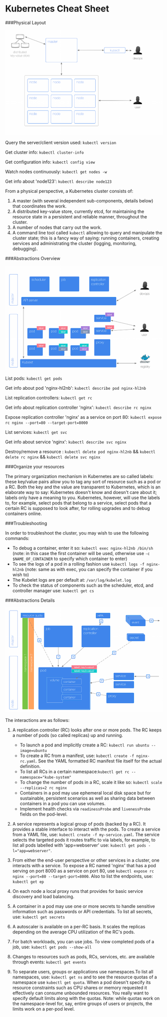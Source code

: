 # Kubernetes Cheat Sheet

###Physical Layout

![](assets/k8s-cheatsheet-physical-layout.png)

Query the server/client version used:
`kubectl version`

Get cluster info:
`kubectl cluster-info`

Get configuration info:
`kubectl config view`

Watch nodes continuously:
`kubectl get nodes -w`

Get info about 'node123':
`kubectl describe node123`

From a physical perspective, a Kubernetes cluster consists of:

1. A master (with several independent sub-components, details below) that coordinates the work.
2. A distributed key-value store, currently etcd, for maintaining the resource state in a persistent and reliable manner, throughout the cluster.
3. A number of nodes that carry out the work.
4. A command line tool called `kubectl` allowing to query and manipulate the cluster state; this is a fancy way of saying: running containers, creating services and administrating the cluster (logging, monitoring, debugging).

###Abstractions Overview

![](assets/k8s-cheatsheet-abstractions-overview.png)

List pods:
`kubectl get pods`

Get info about pod 'nginx-hl2nb':
`kubectl describe pod nginx-hl2nb`

List replication controllers:
`kubectl get rc`

Get info about replication controller 'nginx':
`kubectl describe rc nginx`

Expose replication controller 'nginx' as a service on port 80:
`kubectl expose rc nginx --port=80 --target-port=8000`

List services:
`kubectl get svc`

Get info about service 'nginx':
`kubectl describe svc nginx`

Destroy/remove a resource :
`kubectl delete pod nginx-hl2nb` &&
`kubectl delete rc nginx` &&
`kubectl delete svc nginx`

###Organize your resources

The primary organization mechanism in Kubernetes are so called labels: these key/value pairs allow you to tag any sort of resource such as a pod or a RC. Both the key and the value are transparent to Kubernetes, which is an elaborate way to say: Kubernetes doesn't know and doesn't care about it; labels only have a meaning to you. Kubernetes, however, will use the labels to, for example, select pods that belong to a service, select pods that a certain RC is supposed to look after, for rolling upgrades and to debug containers online.

###Troubleshooting

In order to troubleshoot the cluster, you may wish to use the following commands:

- To debug a container, enter it so: `kubectl exec nginx-hl2nb /bin/sh` (note: in this case the first container will be used, otherwise use `-c $NAME_OF_CONTAINER` to specify which container to enter)
- To see the logs of a pod in a rolling fashion use `kubectl logs -f nginx-hl2nb` (note: same as with exec, you can specify the container if you wish to)
- The Kubelet logs are per default at: `/var/log/kubelet.log`
- To check the status of components such as the scheduler, etcd, and controller manager use: `kubectl get cs`

###Abstractions Details

![](assets/k8s-cheatsheet-abstractions-details.png)

The interactions are as follows:

1. A replication controller (RC) looks after one or more pods. The RC keeps a number of pods (so called replicas) up and running.
   - To launch a pod and implicitly create a RC: `kubectl run ubuntu --image=ubuntu`
   - To create a RC from a manifest, use: `kubectl create -f nginx-rc.yaml`. See the YAML formatted RC manifest file itself for the actual definition.
   - To list all RCs in a certain namespace:`kubectl get rc --namespace="kube-system"`
   - To change the number of pods in a RC, scale it like so: `kubectl scale --replicas=2 rc nginx`
   - Containers in a pod may use ephemeral local disk space but for sustainable, persistent scenarios as well as sharing data between containers in a pod you can use volumes.
   - Implement health checks via `readinessProbe` and `livenessProbe` fields on the pod-level.
2. A service represents a logical group of pods (backed by a RC). It provides a stable interface to interact with the pods. To create a service from a YAML file, use: `kubectl create -f my-service.yaml`. The service selects the targeted pods it routes traffic to via labels, for example, to list all pods labelled with 'app=webserver' use:
   `kubectl get pods -l="app=webserver"`.

3. From either the end-user perspective or other services in a cluster, one interacts with a service. To expose a RC named 'nginx' that has a pod serving on port 8000 as a service on port 80, use `kubectl expose rc nginx --port=80 --target-port=8000`. Also to list the endpoints, use: `kubectl get ep`

4. On each node a local proxy runs that provides for basic service discovery and load balancing.

5. A container in a pod may use one or more secrets to handle sensitive information such as passwords or API credentials. To list all secrets, use: `kubectl get secrets`

6. A autoscaler is available on a per-RC basis. It scales the replicas depending on the average CPU utilization of the RC's pods.

7. For batch workloads, you can use jobs. To view completed pods of a job, use: `kubectl get pods --show-all`

8. Changes to resources such as pods, RCs, services, etc. are available through events: `kubectl get events`

9. To separate users, groups or applications use namespaces.To list all namespaces, use: `kubectl get ns` and to see the resource quotas of a namespace use `kubectl get quota`. When a pod doesn't specify its resource constraints such as CPU shares or memory requested it effectively can consume unbounded resources. You really want to specify default limits along with the quotas. Note: while quotas work on the namespace-level for, say, entire groups of users or projects, the limits work on a per-pod level.
